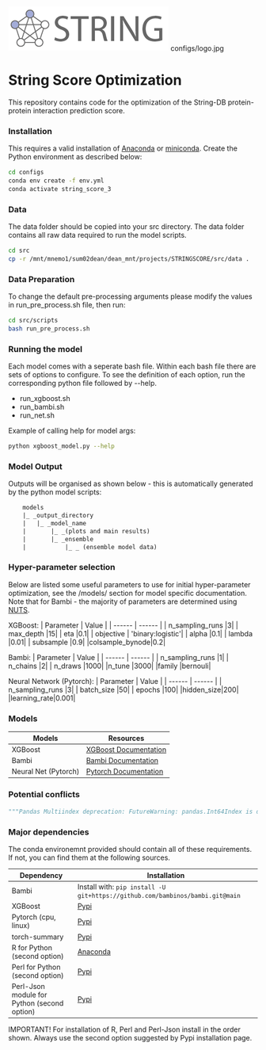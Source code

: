 ![STRING logo](configs/logo.jpg)
configs/logo.jpg
# String Score Optimization
This repository contains code for the optimization of the String-DB protein-protein interaction prediction score. 

### Installation 
This requires a valid installation of [Anaconda](https://docs.conda.io/projects/conda/en/latest/user-guide/install/index.html) or [miniconda](https://docs.conda.io/en/latest/miniconda.html). Create the Python environment as described below:

```sh
cd configs
conda env create -f env.yml 
conda activate string_score_3
```

### Data
The data folder should be copied into your src directory. The data folder contains all raw data required to run the model scripts.
```sh
cd src
cp -r /mnt/mnemo1/sum02dean/dean_mnt/projects/STRINGSCORE/src/data .
```

### Data Preparation
To change the default pre-processing arguments please modify the values in run_pre_process.sh file, then run:
```sh
cd src/scripts
bash run_pre_process.sh
```
### Running the model
Each model comes with a seperate bash file. Within each bash file there are sets of options to configure. To see the definition of each option, run the corresponding python file followed by --help. 
- run_xgboost.sh
- run_bambi.sh
- run_net.sh

Example of calling help for model args:
```sh
python xgboost_model.py --help
```

### Model Output
Outputs will be organised as shown below - this is automatically generated by the python model scripts:
```
    models
    |_ _output_directory
    |   |_ _model_name
    |       |_ _(plots and main results)
    |       |_ _ensemble 
    |           |_ _ (ensemble model data)
```

### Hyper-parameter selection

Below are listed some useful parameters to use for initial hyper-parameter optimization, see the /models/ section for model specific documentation. Note that for Bambi - the majority of parameters are determined using [NUTS](http://www.stat.columbia.edu/~gelman/research/published/nuts.pdf).

XGBoost:
| Parameter | Value |
| ------ | ------ | 
| n_sampling_runs |3|
| max_depth |15|
| eta |0.1|
| objective | 'binary:logistic'|
| alpha |0.1|
| lambda |0.01|
| subsample |0.9|
|colsample_bynode|0.2|

Bambi:
| Parameter | Value |
| ------ | ------ | 
| n_sampling_runs |1|
| n_chains |2|
| n_draws |1000|
|n_tune |3000|
|family |bernouli|

Neural Network (Pytorch):
| Parameter | Value |
| ------ | ------ | 
| n_sampling_runs |3|
| batch_size |50|
| epochs |100|
|hidden_size|200|
|learning_rate|0.001|

### Models

| Models | Resources |
| ------ | ------ | 
| XGBoost | [XGBoost Documentation](https://xgboost.readthedocs.io/en/stable/) |
| Bambi | [Bambi Documentation](https://bambinos.github.io/bambi/main/index.html) |
| Neural Net (Pytorch) | [Pytorch Documentation](https://pytorch.org/) |

### Potential conflicts
```py
"""Pandas Multiindex deprecation: FutureWarning: pandas.Int64Index is deprecated and will be removed from pandas in a future version. Use pandas.Index with the appropriate dtype instead."""
```
### Major dependencies
The conda environemnt provided should contain all of these requirements. If not, you can find them at the following sources.

| Dependency | Installation |
| ------ | ------ | 
| Bambi |Install with:    ```pip install -U git+https://github.com/bambinos/bambi.git@main```|
| XGBoost |[Pypi](https://xgboost.readthedocs.io/en/latest/install.html)|
| Pytorch (cpu, linux) |[Pypi](https://pytorch.org/)|
| torch-summary |[Pypi](https://pypi.org/project/torch-summary/)|
| R for Python (second option) |[Anaconda](https://anaconda.org/r/r)|
| Perl for Python  (second option) |[Pypi](https://pypi.org/project/perl/)|
| Perl-Json module for Python (second option) |[Pypi](https://anaconda.org/bioconda/perl-json)|


IMPORTANT! For installation of R, Perl and Perl-Json install in the order shown. Always use the second option suggested by Pypi installation page.